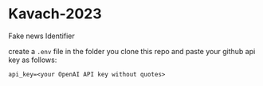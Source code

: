 # Kavach-2023
 Fake news Identifier


create a `.env` file in the folder you clone this repo and paste your github api key as follows:

`api_key=<your OpenAI API key without quotes>`

